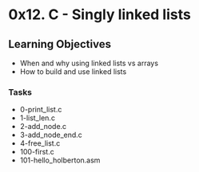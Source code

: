 # 0x12. C - Singly linked lists

## Learning Objectives
- When and why using linked lists vs arrays
- How to build and use linked lists

### Tasks
- 0-print_list.c
- 1-list_len.c
- 2-add_node.c
- 3-add_node_end.c
- 4-free_list.c
- 100-first.c
- 101-hello_holberton.asm
